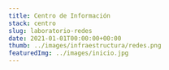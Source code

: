 ```yaml
---
title: Centro de Información
stack: centro
slug: laboratorio-redes
date: 2021-01-01T00:00:00+00:00
thumb: ../images/infraestructura/redes.png
featuredImg: ../images/inicio.jpg
---
```


